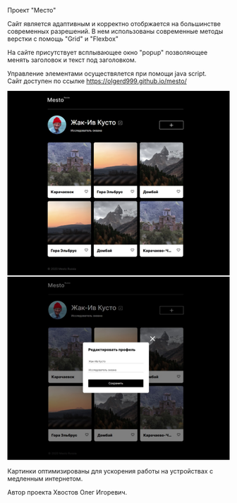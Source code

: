 Проект "Место"

Сайт является адаптивным и корректно отобржается на большинстве современных разрешений.
В нем использованы современные методы верстки с помощь "Grid" и "Flexbox"

На сайте присутствует всплывающее окно "popup" позволяющее менять заголовок и текст под заголовком.

Управление элементами осуществялется при помощи java script.
<br>
Сайт доступен по ссылке https://olgerd999.github.io/mesto/

<img src="./images/index.jpg">
<br>
<img src="./images/popup.jpg">
<br>

Картинки оптимизированы для ускорения работы на устройствах с медленным интернетом.

Автор проекта Хвостов Олег Игоревич.
